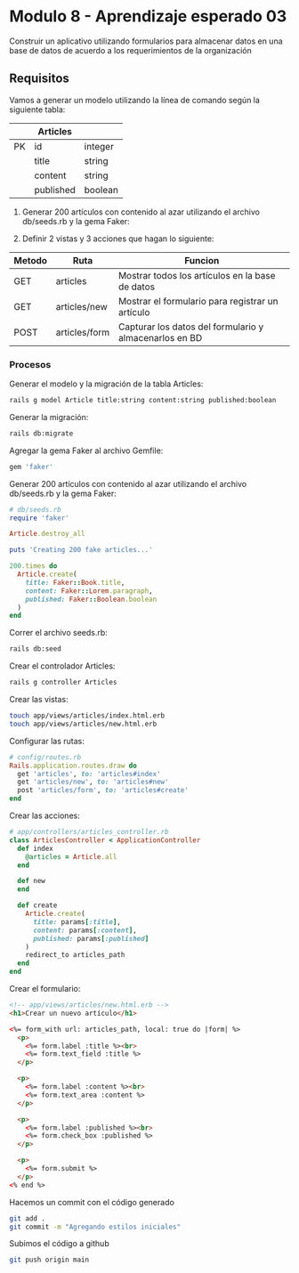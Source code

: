# Modulo 8 - Aprendizaje esperado 03

Construir un aplicativo utilizando formularios para almacenar datos en una base de datos de acuerdo a los requerimientos de la organización

## Requisitos

Vamos a generar un modelo utilizando la línea de comando según la siguiente tabla:

|     | Articles  |         |
| --- | --------- | ------- |
| PK  | id        | integer |
|     | title     | string  |
|     | content   | string  |
|     | published | boolean |

1. Generar 200 artículos con contenido al azar utilizando el archivo db/seeds.rb y la gema Faker:

2. Definir 2 vistas y 3 acciones que hagan lo siguiente:

| Metodo | Ruta          | Funcion                                                |
| ------ | ------------- | ------------------------------------------------------ |
| GET    | articles      | Mostrar todos los artículos en la base de datos        |
| GET    | articles/new  | Mostrar el formulario para registrar un artículo       |
| POST   | articles/form | Capturar los datos del formulario y almacenarlos en BD |

### Procesos

Generar el modelo y la migración de la tabla Articles:

```bash
rails g model Article title:string content:string published:boolean
```

Generar la migración:

```bash
rails db:migrate
```

Agregar la gema Faker al archivo Gemfile:

```ruby
gem 'faker'
```

Generar 200 artículos con contenido al azar utilizando el archivo db/seeds.rb y la gema Faker:

```ruby
# db/seeds.rb
require 'faker'

Article.destroy_all

puts 'Creating 200 fake articles...'

200.times do
  Article.create(
    title: Faker::Book.title,
    content: Faker::Lorem.paragraph,
    published: Faker::Boolean.boolean
  )
end
```

Correr el archivo seeds.rb:

```bash
rails db:seed
```

Crear el controlador Articles:

```bash
rails g controller Articles
```

Crear las vistas:

```bash
touch app/views/articles/index.html.erb
touch app/views/articles/new.html.erb
```

Configurar las rutas:

```ruby
# config/routes.rb
Rails.application.routes.draw do
  get 'articles', to: 'articles#index'
  get 'articles/new', to: 'articles#new'
  post 'articles/form', to: 'articles#create'
end
```

Crear las acciones:

```ruby
# app/controllers/articles_controller.rb
class ArticlesController < ApplicationController
  def index
    @articles = Article.all
  end

  def new
  end

  def create
    Article.create(
      title: params[:title],
      content: params[:content],
      published: params[:published]
    )
    redirect_to articles_path
  end
end
```

Crear el formulario:

```html
<!-- app/views/articles/new.html.erb -->
<h1>Crear un nuevo artículo</h1>

<%= form_with url: articles_path, local: true do |form| %>
  <p>
    <%= form.label :title %><br>
    <%= form.text_field :title %>
  </p>

  <p>
    <%= form.label :content %><br>
    <%= form.text_area :content %>
  </p>

  <p>
    <%= form.label :published %><br>
    <%= form.check_box :published %>
  </p>

  <p>
    <%= form.submit %>
  </p>
<% end %>
```

Hacemos un commit con el código generado

```bash
git add .
git commit -m "Agregando estilos iniciales"
```

Subimos el código a github

```bash
git push origin main
```
